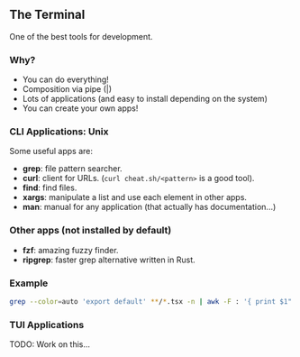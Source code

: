 ## The Terminal

One of the best tools for development.

### Why?
- You can do everything!
- Composition via pipe (|)
- Lots of applications (and easy to install depending on the system)
- You can create your own apps!

### CLI Applications: Unix
Some useful apps are:
- **grep**: file pattern searcher.
- **curl**: client for URLs. (`curl cheat.sh/<pattern>` is a good tool).
- **find**: find files.
- **xargs**: manipulate a list and use each element in other apps.
- **man**: manual for any application (that actually has documentation...)

### Other apps (not installed by default)
- **fzf**: amazing fuzzy finder.
- **ripgrep**: faster grep alternative written in Rust.

### Example
```bash
grep --color=auto 'export default' **/*.tsx -n | awk -F : '{ print $1" -H "$2 }' | xargs -n 3 bat
```

### TUI Applications
TODO: Work on this...

